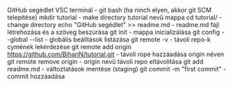 GitHub segédlet
VSC terminál - git bash (ha ninch elyen, akkor git SCM telepítése)
mkdir tutorial - make directory tutorial nevű mappa
cd tutorial/ - change directory
echo "GitHub segédlet" >> readme.md - readme.md fájl létrehozása és a szöveg beszúrása
git init - mappa inicializálása
git config --global --list - globális beálítások listázása
git remote -v - távoli repo-k cymének lekérdezése
git remote add origin https://github.com/BihariN/tutorial.git - távoli rope hazzáadása origin néven
git remote remove origin - origin nevű távoli repo eltávolitása
git add readme.md - változtatások mentése (staging)
git commit -m "first commit" - commit hozzáadása
